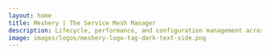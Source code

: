 ```yaml
---
layout: home
title: Meshery | The Service Mesh Manager
description: Lifecycle, performance, and configuration management across any service mesh. Confidently operate service meshes like Istio, Linkerd, Envoy, Citrix, Cilium Service Mesh, App Mesh, Consul, Kuma, Traefik Mesh, Tanzu, NGINX, and Open Service Mesh. Patterns and best practices of service mesh operation.
image: images/logos/meshery-logo-tag-dark-text-side.png
---
```

